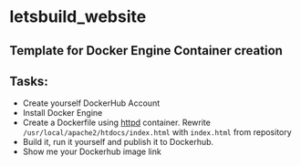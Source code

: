 # letsbuild_website
## Template for Docker Engine Container creation


## Tasks:
* Create yourself DockerHub Account
* Install Docker Engine
* Create a Dockerfile using [httpd](https://hub.docker.com/_/httpd) container. Rewrite `/usr/local/apache2/htdocs/index.html` with `index.html` from repository
* Build it, run it yourself and publish it to Dockerhub.
* Show me your Dockerhub image link


